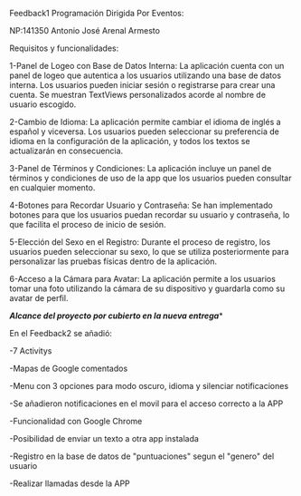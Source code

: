 Feedback1 Programación Dirigida Por Eventos:

NP:141350 Antonio José Arenal Armesto


Requisitos y funcionalidades:

1-Panel de Logeo con Base de Datos Interna: La aplicación cuenta con un panel de logeo que autentica a los usuarios utilizando una base de datos interna. Los usuarios pueden iniciar sesión o registrarse para crear una cuenta. Se muestran TextViews personalizados acorde al nombre de usuario escogido.

2-Cambio de Idioma: La aplicación permite cambiar el idioma de inglés a español y viceversa. Los usuarios pueden seleccionar su preferencia de idioma en la configuración de la aplicación, y todos los textos se actualizarán en consecuencia.

3-Panel de Términos y Condiciones: La aplicación incluye un panel de términos y condiciones de uso de la app que los usuarios pueden consultar en cualquier momento.

4-Botones para Recordar Usuario y Contraseña: Se han implementado botones para que los usuarios puedan recordar su usuario y contraseña, lo que facilita el proceso de inicio de sesión.

5-Elección del Sexo en el Registro: Durante el proceso de registro, los usuarios pueden seleccionar su sexo, lo que se utiliza posteriormente para personalizar las pruebas físicas dentro de la aplicación.

6-Acceso a la Cámara para Avatar: La aplicación permite a los usuarios tomar una foto utilizando la cámara de su dispositivo y guardarla como su avatar de perfil.


*********Alcance del proyecto por cubierto en la nueva entrega**********

En el Feedback2 se añadió:

-7 Activitys

-Mapas de Google comentados

-Menu con 3 opciones para modo oscuro, idioma y silenciar notificaciones

-Se añadieron notificaciones en el movil para el acceso correcto a la APP

-Funcionalidad con Google Chrome

-Posibilidad de enviar un texto a otra app instalada

-Registro en la base de datos de "puntuaciones" segun el "genero" del usuario

-Realizar llamadas desde la APP


